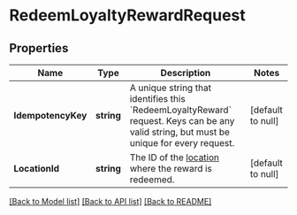 # RedeemLoyaltyRewardRequest

## Properties
Name | Type | Description | Notes
------------ | ------------- | ------------- | -------------
**IdempotencyKey** | **string** | A unique string that identifies this &#x60;RedeemLoyaltyReward&#x60; request.  Keys can be any valid string, but must be unique for every request. | [default to null]
**LocationId** | **string** | The ID of the [location](https://developer.squareup.com/reference/square_2024-01-18/objects/Location) where the reward is redeemed. | [default to null]

[[Back to Model list]](../README.md#documentation-for-models) [[Back to API list]](../README.md#documentation-for-api-endpoints) [[Back to README]](../README.md)

